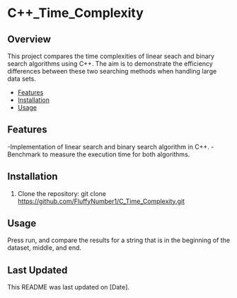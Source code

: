 # C++_Time_Complexity

## Overview
This project compares the time complexities of linear seach and binary search algorithms using C++. The aim is to demonstrate the efficiency differences between these two searching methods when handling large data sets.
- [Features](#features)
- [Installation](#installation)
- [Usage](#usage)

## Features
-Implementation of linear search and binary search algorithm in C++.
-Benchmark to measure the execution time for both algorithms.

## Installation
1. Clone the repository:
git clone https://github.com/FluffyNumber1/C_Time_Complexity.git

## Usage
Press run, and compare the results for a string that is in the beginning of the dataset, middle, and end. 

## Last Updated
This README was last updated on [Date].
